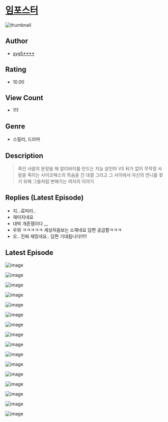 # [임포스터](https://comic.naver.com/challenge/list?titleId=810716)
![thumbnail](https://image-comic.pstatic.net/user_contents_data/challenge_comic/2023/05/24/134502/upload_3690758397342529841_480x623.jpeg)

## Author
- [syg5****](https://comic.naver.com/artistTitle?id=134502)

## Rating
- 10.00

## View Count
- 111

## Genre
- 스릴러, 드라마

## Description
> 죽인 사람의 분장을 해 알리바이를 만드는 지능 살인마 VS 뒤가 없이 무작정 사람을 죽이는 사이코패스의 목숨을 건 대결 그리고 그 사이에서 자신의 언니를 찾기 위해 그들처럼 변해가는 여자의 이야기

## Replies (Latest Episode)
- 지...료따리..
- 재미지네요
- 대박 개존잼이다 ,,,
- 우와 ㅋㅋㅋㅋㅋ 세상처음보는 소재네요 담편 궁금함ㅋㅋㅋ
- 오.. 진짜 재밌네요.. 담편 기대됩니다!!!!!

## Latest Episode
![image](https://image-comic.pstatic.net/user_contents_data/challenge_comic/2023/05/24/134502/upload_3689351009419944248.jpeg)

![image](https://image-comic.pstatic.net/user_contents_data/challenge_comic/2023/05/24/134502/upload_3906703559809513777.jpeg)

![image](https://image-comic.pstatic.net/user_contents_data/challenge_comic/2023/05/24/134502/upload_4063200377635562339.jpeg)

![image](https://image-comic.pstatic.net/user_contents_data/challenge_comic/2023/05/24/134502/upload_3774637051310650722.jpeg)

![image](https://image-comic.pstatic.net/user_contents_data/challenge_comic/2023/05/24/134502/upload_3761744165850132536.jpeg)

![image](https://image-comic.pstatic.net/user_contents_data/challenge_comic/2023/05/24/134502/upload_3619036155072374328.jpeg)

![image](https://image-comic.pstatic.net/user_contents_data/challenge_comic/2023/05/24/134502/upload_3474303251076233314.jpeg)

![image](https://image-comic.pstatic.net/user_contents_data/challenge_comic/2023/05/24/134502/upload_7293074062638735974.jpeg)

![image](https://image-comic.pstatic.net/user_contents_data/challenge_comic/2023/05/24/134502/upload_7148163927522161460.jpeg)

![image](https://image-comic.pstatic.net/user_contents_data/challenge_comic/2023/05/24/134502/upload_7161343770015053368.jpeg)

![image](https://image-comic.pstatic.net/user_contents_data/challenge_comic/2023/05/24/134502/upload_7291721847986677041.jpeg)

![image](https://image-comic.pstatic.net/user_contents_data/challenge_comic/2023/05/24/134502/upload_7291947028880373046.jpeg)

![image](https://image-comic.pstatic.net/user_contents_data/challenge_comic/2023/05/24/134502/upload_7291952557255190115.jpeg)

![image](https://image-comic.pstatic.net/user_contents_data/challenge_comic/2023/05/24/134502/upload_3991146270996967728.jpeg)

![image](https://image-comic.pstatic.net/user_contents_data/challenge_comic/2023/05/24/134502/upload_3546365015557812786.jpeg)

![image](https://image-comic.pstatic.net/user_contents_data/challenge_comic/2023/05/24/134502/upload_7221019759267098980.jpeg)
